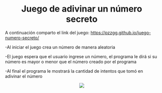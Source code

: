<h1 align="center"> Juego de adivinar un número secreto </h1>

A continuación comparto el link del juego: https://pzzgg.github.io/juego-numero-secreto/

-Al iniciar el juego crea un número de manera aleatoria

-El juego espera que el usuario ingrese un número, el programa
le dirá si su número es mayor o menor que el número creado por el programa

-Al final el programa le mostrará la cantidad de intentos que tomó en 
adivinar el número

<p align="center">
   <img src="https://img.shields.io/badge/STATUS-EN%20DESAROLLO-green">
   </p>
